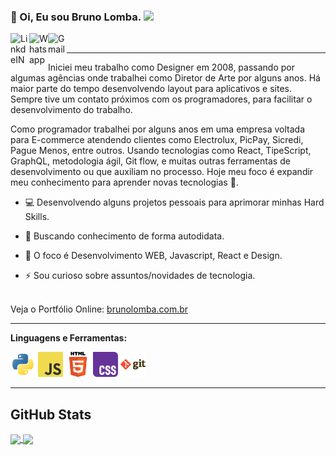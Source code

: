 ### 👋 Oi, Eu sou **Bruno Lomba**.  <img src="https://github.com/TheDudeThatCode/TheDudeThatCode/blob/master/Assets/Earth.gif" width="24px">

<a target="_blank" href="https://www.linkedin.com/in/brunogodoilomba//">
  <img align="left" alt="LinkdeIN" width="30px" src="https://cdn.icon-icons.com/icons2/99/PNG/512/linkedin_socialnetwork_17441.png" />
</a>
<a target="_blank" href="https://api.whatsapp.com/send?phone=5511952193890">
  <img align="left" alt="Whatsapp" width="30px" src="https://cdn.icon-icons.com/icons2/99/PNG/512/whatsapp_socialnetwork_17360.png" />
</a>
<a target="_blank" href="mailto:brunolomba@gmail.com">
  <img align="left" alt="Gmail" width="30px" src="https://cdn.icon-icons.com/icons2/2631/PNG/512/gmail_new_logo_icon_159149.png" />
</a>
</br>

---- 

Iniciei meu trabalho como Designer em 2008, passando por algumas agências onde trabalhei como Diretor de Arte por alguns anos.
Há maior parte do tempo desenvolvendo layout para aplicativos e sites. Sempre tive um contato próximos com os programadores, para facilitar o desenvolvimento do trabalho.

Como programador trabalhei por alguns anos em uma empresa voltada para E-commerce atendendo clientes como Electrolux, PicPay, Sicredi, Pague Menos, entre outros.
Usando tecnologias como React, TipeScript, GraphQL, metodologia ágil, Git flow, e muitas outras ferramentas de desenvolvimento ou que auxiliam no processo.
Hoje meu foco é expandir meu conhecimento para aprender novas tecnologias 💚.


* 💻 Desenvolvendo alguns projetos pessoais para aprimorar minhas Hard Skills.

* 🌱 Buscando conhecimento de forma autodidata.

* 🎯 O foco é Desenvolvimento WEB, Javascript, React e Design.

* ⚡ Sou curioso sobre assuntos/novidades de tecnologia.

<br>
Veja o Portfólio Online: <a href="https://brunolomba com.br">brunolomba.com.br
</a>

----


**Linguagens e Ferramentas:**  

<code><img height="40" src="https://raw.githubusercontent.com/github/explore/80688e429a7d4ef2fca1e82350fe8e3517d3494d/topics/python/python.png"></code>
<code><img height="40" src="https://raw.githubusercontent.com/github/explore/80688e429a7d4ef2fca1e82350fe8e3517d3494d/topics/javascript/javascript.png"></code>
<code><img height="40" src="https://raw.githubusercontent.com/github/explore/80688e429a7d4ef2fca1e82350fe8e3517d3494d/topics/html/html.png"></code>
<code><img height="40" src="https://raw.githubusercontent.com/github/explore/80688e429a7d4ef2fca1e82350fe8e3517d3494d/topics/css/css.png"></code>
<code><img height="40" src="https://raw.githubusercontent.com/github/explore/80688e429a7d4ef2fca1e82350fe8e3517d3494d/topics/git/git.png"></code>



----


## GitHub Stats
<a href="https://github.com/brunolomba&show_icons=true/github-readme-stats">
  <img align="center" src="https://github-readme-stats.vercel.app/api?username=brunolomba&count_private=true&show_icons=true&theme=tokyonight&hide_border=false&include_all_commits=true" />
</a>
<a href="https://github.com/anuraghazra/github-readme-stats">
  <img align="center" src="https://github-readme-stats.vercel.app/api/top-langs/?username=brunolomba&langs_count=12&theme=tokyonight&hide_border=false&layout=compact&count_private=true&hide=Starlark,Hack" />
</a>
